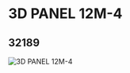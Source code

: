 # 3D PANEL 12M-4
## 32189
![3D PANEL 12M-4](https://lc-www-live-s.legocdn.com/media/bricks/5/2/4261234.jpg)